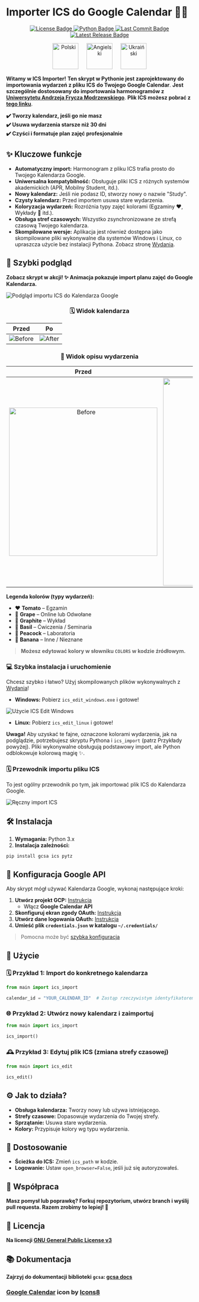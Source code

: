 # **Importer ICS do Google Calendar** 📅✨

<p align="center">
  <a href="https://github.com/Anghkooey/uafm_ical/blob/main/LICENSE">
    <img src="https://img.shields.io/github/license/Anghkooey/uafm_ical?style=for-the-badge" alt="License Badge">
  </a>
  <a href="https://www.python.org/">
    <img src="https://img.shields.io/badge/Python-3776AB?style=for-the-badge&logo=python&logoColor=white" alt="Python Badge">
  </a>
  <a href="https://github.com/Anghkooey/uafm_ical/commits/main">
    <img src="https://img.shields.io/github/last-commit/Anghkooey/uafm_ical?style=for-the-badge" alt="Last Commit Badge">
  </a>
  <a href="https://github.com/Anghkooey/uafm_ical/releases">
    <img src="https://img.shields.io/github/release/Anghkooey/uafm_ical?style=for-the-badge" alt="Latest Release Badge">
  </a>
</p>

<p align="center">
  <a href="pl.md"><img src="flags/pl_icon.svg" width="70" alt="Polski"></a>
  <a>  </a>
  <a href="../README.md"><img src="flags/en_icon.svg" width="70" alt="Angielski"></a>
  <a>  </a>
  <a href="ua.md"><img src="flags/ua_icon.svg" width="70" alt="Ukraiński"></a>
</p>

**Witamy w ICS Importer!** **Ten skrypt w Pythonie jest zaprojektowany do importowania wydarzeń z pliku** **ICS** **do Twojego** **Google Calendar**. **Jest szczególnie dostosowany do importowania harmonogramów z** [**Uniwersytetu Andrzeja Frycza Modrzewskiego**](https://uafm.edu.pl/). **Plik ICS możesz pobrać z** **[tego linku](https://dziekanat.uafm.edu.pl/Plany/PlanyGrup)**.

**✔️ Tworzy kalendarz, jeśli go nie masz  
✔️ Usuwa wydarzenia starsze niż 30 dni  
✔️ Czyści i formatuje plan zajęć profesjonalnie**

## ✨ Kluczowe funkcje

- **Automatyczny import:** Harmonogram z pliku ICS trafia prosto do Twojego Kalendarza Google.
- **Uniwersalna kompatybilność:** Obsługuje pliki ICS z różnych systemów akademickich (APR, Mobilny Student, itd.).
- **Nowy kalendarz:** Jeśli nie podasz ID, stworzy nowy o nazwie "Study".
- **Czysty kalendarz:** Przed importem usuwa stare wydarzenia.
- **Koloryzacja wydarzeń:** Rozróżnia typy zajęć kolorami (Egzaminy ❤️, Wykłady 🖤 itd.).
- **Obsługa stref czasowych:** Wszystko zsynchronizowane ze strefą czasową Twojego kalendarza.
- **Skompilowane wersje:** Aplikacja jest również dostępna jako skompilowane pliki wykonywalne dla systemów Windows i Linux, co upraszcza użycie bez instalacji Pythona. Zobacz stronę [Wydania](https://github.com/Anghkooey/uafm_ical/releases).

## 🚀 Szybki podgląd

**Zobacz skrypt w akcji! ✨ Animacja pokazuje import planu zajęć do Google Kalendarza.**

![Podgląd importu ICS do Kalendarza Google](preview/preview.gif)

<div align="center">
<h3>🗓️ Widok kalendarza</h3>
</div>

|                    **Przed**                    |                    **Po**                     |
| :---------------------------------------------: | :-------------------------------------------: |
| ![Before](preview/pictures/calendar_before.png) | ![After](preview/pictures/calendar_after.png) |

<div align="center">
  <h3><strong>📝 Widok opisu wydarzenia</strong></h3>
</div>

|                                   **Przed**                                   |                                   **Po**                                    |
| :---------------------------------------------------------------------------: | :-------------------------------------------------------------------------: |
| <img src="preview/pictures/description_before.png" alt="Before" width="400"/> | <img src="preview/pictures/description_after.png" alt="After" width="560"/> |

**Legenda kolorów (typy wydarzeń):**

- ❤️ **Tomato** – Egzamin
- 💜 **Grape** – Online lub Odwołane
- 🖤 **Graphite** – Wykład
- 💚 **Basil** – Ćwiczenia / Seminaria
- 💙 **Peacock** – Laboratoria
- 💛 **Banana** – Inne / Nieznane

> **Możesz edytować kolory w słowniku `COLORS` w kodzie źródłowym.**

### 💻 Szybka instalacja i uruchomienie

Chcesz szybko i łatwo? Użyj skompilowanych plików wykonywalnych z [Wydania](https://github.com/Anghkooey/uafm_ical/releases)!

- **Windows:** Pobierz `ics_edit_windows.exe` i gotowe!

![Użycie ICS Edit Windows](preview/ics_edit_windows.gif)

- **Linux:** Pobierz `ics_edit_linux` i gotowe!

**Uwaga!** Aby uzyskać te fajne, oznaczone kolorami wydarzenia, jak na podglądzie, potrzebujesz skryptu Pythona i `ics_import` (patrz Przykłady powyżej). Pliki wykonywalne obsługują podstawowy import, ale Python odblokowuje kolorową magię ✨.

### 🗓️ Przewodnik importu pliku ICS

To jest ogólny przewodnik po tym, jak importować plik ICS do Kalendarza Google.

![Ręczny import ICS](preview/manual_import.gif)

## 🛠️ Instalacja

1. **Wymagania:** Python 3.x
2. **Instalacja zależności:**

```bash
pip install gcsa ics pytz
```

## 🔑 Konfiguracja Google API

Aby skrypt mógł używać Kalendarza Google, wykonaj następujące kroki:

1. **Utwórz projekt GCP:** [Instrukcja](https://developers.google.com/workspace/guides/create-project)
   - Włącz **Google Calendar API**
2. **Skonfiguruj ekran zgody OAuth:** [Instrukcja](https://developers.google.com/workspace/guides/configure-oauth-consent)
3. **Utwórz dane logowania OAuth:** [Instrukcja](https://developers.google.com/workspace/guides/create-credentials#oauth-client-id)
4. **Umieść plik `credentials.json` w katalogu `~/.credentials/`**

> Pomocna może być [szybka konfiguracja](https://developers.google.com/workspace/calendar/api/quickstart/python)

## 🎉 Użycie

### 🗓️ Przykład 1: Import do konkretnego kalendarza

```python
from main import ics_import

calendar_id = "YOUR_CALENDAR_ID"  # Zastąp rzeczywistym identyfikatorem kalendarza
```

### 🌐 Przykład 2: Utwórz nowy kalendarz i zaimportuj

```python
from main import ics_import

ics_import()
```

### 🕰️ Przykład 3: Edytuj plik ICS (zmiana strefy czasowej)

```python
from main import ics_edit

ics_edit()
```

## ⚙️ Jak to działa?

- **Obsługa kalendarza:** Tworzy nowy lub używa istniejącego.
- **Strefy czasowe:** Dopasowuje wydarzenia do Twojej strefy.
- **Sprzątanie:** Usuwa stare wydarzenia.
- **Kolory:** Przypisuje kolory wg typu wydarzenia.

## 🎨 Dostosowanie

- **Ścieżka do ICS:** Zmień `ics_path` w kodzie.
- **Logowanie:** Ustaw `open_browser=False`, jeśli już się autoryzowałeś.

## 🤝 Współpraca

**Masz pomysł lub poprawkę? Forkuj repozytorium, utwórz branch i wyślij pull requesta. Razem zrobimy to lepiej! 💪**

## 📜 Licencja

**Na licencji [GNU General Public License v3](https://www.google.com/search?q=LICENSE)**

## 📚 Dokumentacja

**Zajrzyj do dokumentacji biblioteki `gcsa`: [gcsa docs](https://google-calendar-simple-api.readthedocs.io/en/latest/index.html)**

### <a target="_blank" href="https://icons8.com/icon/Xm1BwlEApHW6/google-calendar">Google Calendar</a> icon by <a target="_blank" href="https://icons8.com">Icons8</a>
